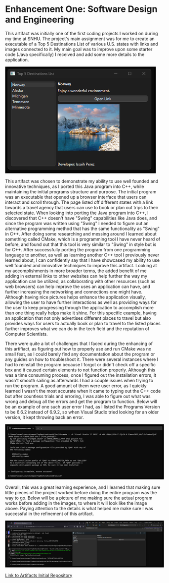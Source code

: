 # **Enhancement One: Software Design and Engineering**


This artifact was initially one of the first coding projects I worked on during my time at
SNHU. The project's main assignment was for me to create an executable of a Top 5 Destinations
List of various U.S. states with links and images connected to it. My main goal was to improve
upon some starter code (Java specifically) I received and add some more details to the application. 

<img src="assets/images/Top5Destinations.png" alt="Top5DestinationsCMake Picture" style="border: 5px solid black;">

This artifact was chosen to demonstrate my ability to use well founded and innovative techniques,
as I ported this Java program into C++, while maintaining the initial programs structure and 
purpose. The initial program was an executable that opened up a browser interface that users can
interact and scroll through. The page listed off different states with a link towards a travel agency
that users can use to book or plan out trips to their selected state. When looking into porting the
Java program into C++, I discovered that C++ doesn't have "Swing" capabilities like Java does, and
since the program was written using "Swing" I needed to figure out an alternative programming method
that has the same functionality as "Swing" in C++. After doing some researching and messing around I
learned about something called CMake, which is a programming tool I have never heard of before, and
found out that this tool is very similar to "Swing" in style but is for C++. After successfully porting
the program from one programming language to another, as well as learning another C++ tool I previously
never learned about, I can confidently say that I have showcased my ability to use well founded and
innovative techniques to improve this artifact. Looking at my accomplishments in more broader terms, the
added benefit of me adding in external links to other websites can help further the way my application
can be utilized, as collaborating with other resources (such as web browsers) can help improve the uses an
application can have, and further increasing the networking and connections one might have. Although having
nice pictures helps enhance the application visually, allowing the user to have further interactions as well
as providing ways for the user to keep progressing through the application to accomplish more than one thing
really helps make it shine. For this specific example, having an application that not only advertises different
places to travel but also provides ways for users to actually book or plan to travel to the listed places further
improves what we can do in the tech field and the reputation of Computer Scientists.

There were quite a lot of challenges that I faced during the enhancing of this artifiact, as figuring
out how to properly use and run CMake was no small feat, as I could barely find any documentation about the
program or any guides on how to troubleshoot it. There were several instances where I had to reinstall the
program because I forgot or didn't check off a specific box and it caused certain elements to not function
properly. Although this was a time consuming process, once I figured out the installation errors, it wasn't
smooth sailing as afterwards I had a couple issues when trying to run the program. A good amount of them
were user error, as I quickly learned I wasn't the most accurate when it came to typing out the C++ code
but after countless trials and erroring, I was able to figure out what was wrong and debug all the errors
and get the program to function. Below will be an example of one such user error I had, as I listed the
Programs Version to be 6.6.2 instead of 6.9.2, so when Visual Studio tried looking for an older version, it
kept throwing back an error. 

<img src="assets/images/CmakeError1.png" alt="Cmake Error #1 Picture" style="border: 5px solid black;">

Overall, this was a great learning experience, and I learned that making sure little pieces of
the project worked before doing the entire program was the way to go. Below will be a picture of
me making sure the actual program works before adding in the images, to where it will look like the
image above. Paying attention to the details is what helped me make sure I was successful in the
refinement of this artifact. 

<img src="assets/images/CmakeProgress1.png" alt="Cmake Progress #1 Picture" style="border: 5px solid black;">


[Link to Artifacts Initial Repository](https://github.com/IssaihPerez/CS250-Software-Development-Lifecycle)
